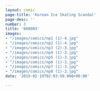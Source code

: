 ```yaml
---
layout: comic
page-title: 'Korean Ice Skating Scandal'
page-desc: ''
number: 3
title: '000003'
images:
- "/images/comics/np1 (1)-4.jpg"
- "/images/comics/np2 (1)-4.jpg"
- "/images/comics/np3 (2)-3.jpg"
- "/images/comics/np4 (1)-3.jpg"
- "/images/comics/np5 (1)-3.jpg"
- "/images/comics/np6 (1)-3.jpg"
- "/images/comics/np7 (1)-3.jpg"
- "/images/comics/np8 (1)-3.jpg"
date: '2019-02-19T02:03:50.000+00:00'

---
```

